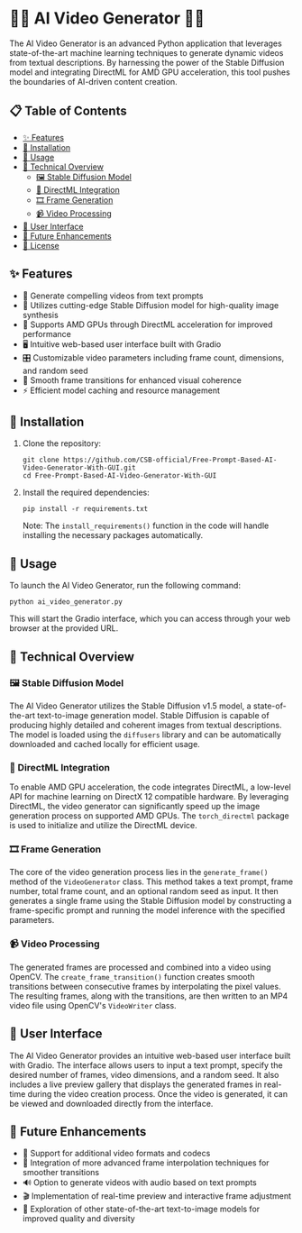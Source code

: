 # 🎥🤖 AI Video Generator 🌈💫

The AI Video Generator is an advanced Python application that leverages state-of-the-art machine learning techniques to generate dynamic videos from textual descriptions. By harnessing the power of the Stable Diffusion model and integrating DirectML for AMD GPU acceleration, this tool pushes the boundaries of AI-driven content creation.

## 📋 Table of Contents
- [✨ Features](#features)
- [💾 Installation](#installation)
- [🚀 Usage](#usage) 
- [🔧 Technical Overview](#technical-overview)
  - [🖼️ Stable Diffusion Model](#stable-diffusion-model)
  - [💪 DirectML Integration](#directml-integration)
  - [🎞️ Frame Generation](#frame-generation)
  - [📹 Video Processing](#video-processing)
- [🌟 User Interface](#user-interface)
- [🔮 Future Enhancements](#future-enhancements)
- [📜 License](#license)

## ✨ Features
- 🎨 Generate compelling videos from text prompts
- 🧠 Utilizes cutting-edge Stable Diffusion model for high-quality image synthesis
- 🚀 Supports AMD GPUs through DirectML acceleration for improved performance
- 🖥️ Intuitive web-based user interface built with Gradio
- 🎛️ Customizable video parameters including frame count, dimensions, and random seed
- 🔗 Smooth frame transitions for enhanced visual coherence
- ⚡ Efficient model caching and resource management

## 💾 Installation
1. Clone the repository:
   ```
   git clone https://github.com/CSB-official/Free-Prompt-Based-AI-Video-Generator-With-GUI.git
   cd Free-Prompt-Based-AI-Video-Generator-With-GUI
   ```
2. Install the required dependencies:
   ```
   pip install -r requirements.txt
   ```
   Note: The `install_requirements()` function in the code will handle installing the necessary packages automatically.

## 🚀 Usage
To launch the AI Video Generator, run the following command:
```
python ai_video_generator.py
```
This will start the Gradio interface, which you can access through your web browser at the provided URL.

## 🔧 Technical Overview
### 🖼️ Stable Diffusion Model
The AI Video Generator utilizes the Stable Diffusion v1.5 model, a state-of-the-art text-to-image generation model. Stable Diffusion is capable of producing highly detailed and coherent images from textual descriptions. The model is loaded using the `diffusers` library and can be automatically downloaded and cached locally for efficient usage.

### 💪 DirectML Integration
To enable AMD GPU acceleration, the code integrates DirectML, a low-level API for machine learning on DirectX 12 compatible hardware. By leveraging DirectML, the video generator can significantly speed up the image generation process on supported AMD GPUs. The `torch_directml` package is used to initialize and utilize the DirectML device.

### 🎞️ Frame Generation
The core of the video generation process lies in the `generate_frame()` method of the `VideoGenerator` class. This method takes a text prompt, frame number, total frame count, and an optional random seed as input. It then generates a single frame using the Stable Diffusion model by constructing a frame-specific prompt and running the model inference with the specified parameters.

### 📹 Video Processing
The generated frames are processed and combined into a video using OpenCV. The `create_frame_transition()` function creates smooth transitions between consecutive frames by interpolating the pixel values. The resulting frames, along with the transitions, are then written to an MP4 video file using OpenCV's `VideoWriter` class.

## 🌟 User Interface
The AI Video Generator provides an intuitive web-based user interface built with Gradio. The interface allows users to input a text prompt, specify the desired number of frames, video dimensions, and a random seed. It also includes a live preview gallery that displays the generated frames in real-time during the video creation process. Once the video is generated, it can be viewed and downloaded directly from the interface.

## 🔮 Future Enhancements
- 📼 Support for additional video formats and codecs
- 🎥 Integration of more advanced frame interpolation techniques for smoother transitions
- 🔊 Option to generate videos with audio based on text prompts
- 🎬 Implementation of real-time preview and interactive frame adjustment
- 🌈 Exploration of other state-of-the-art text-to-image models for improved quality and diversity
